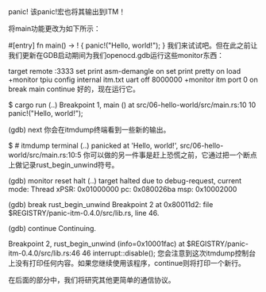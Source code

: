 panic!
该panic!宏也将其输出到ITM！

将main功能更改为如下所示：


#[entry]
fn main() -> ! {
    panic!("Hello, world!");
}
我们来试试吧。但在此之前让我们更新在GDB启动期间为我们openocd.gdb运行这些monitor东西：


 target remote :3333
 set print asm-demangle on
 set print pretty on
 load
+monitor tpiu config internal itm.txt uart off 8000000
+monitor itm port 0 on
 break main
 continue
好的，现在运行它。


$ cargo run
(..)
Breakpoint 1, main () at src/06-hello-world/src/main.rs:10
10          panic!("Hello, world!");

(gdb) next
你会在itmdump终端看到一些新的输出。


$ # itmdump terminal
(..)
panicked at 'Hello, world!', src/06-hello-world/src/main.rs:10:5
你可以做的另一件事是赶上恐慌之前，它通过把一个断点上做记录rust_begin_unwind符号。


(gdb) monitor reset halt
(..)
target halted due to debug-request, current mode: Thread
xPSR: 0x01000000 pc: 0x080026ba msp: 0x10002000

(gdb) break rust_begin_unwind
Breakpoint 2 at 0x80011d2: file $REGISTRY/panic-itm-0.4.0/src/lib.rs, line 46.

(gdb) continue
Continuing.

Breakpoint 2, rust_begin_unwind (info=0x10001fac) at $REGISTRY/panic-itm-0.4.0/src/lib.rs:46
46          interrupt::disable();
您会注意到这次itmdump控制台上没有打印任何内容。如果您继续使用该程序，continue则将打印一个新行。

在后面的部分中，我们将研究其他更简单的通信协议。
